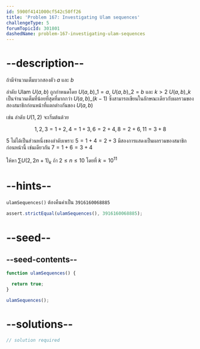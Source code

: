 ```yaml
---
id: 5900f4141000cf542c50ff26
title: 'Problem 167: Investigating Ulam sequences'
challengeType: 5
forumTopicId: 301801
dashedName: problem-167-investigating-ulam-sequences
---
```


# --description--

ถ้ามีจำนวนเต็มบวกสองตัว $a$ และ $b$ 

ลำดับ Ulam $U(a,b)$ ถูกกำหนดโดย ${U{(a,b)}\_1} = a$, ${U{(a, b)}\_2} = b$ และ $k > 2$ ${U{(a,b)}\_k}$ เป็นจำนวนเต็มที่น้อยที่สุดที่มากกว่า ${U{(a,b)}\_{ (k-1)}}$ ซึ่งสามารถเขียนในลักษณะเดียวกับผลรวมของสองสมาชิกก่อนหน้าที่แตกต่างกันของ $U(a,b)$

เช่น ลำดับ $U(1,2)$ จะเริ่มต้นด้วย

$$1, 2, 3 = 1 + 2, 4 = 1 + 3, 6 = 2 + 4, 8 = 2 + 6, 11 = 3 + 8$$

5 ไม่ได้เป็นส่วนหนึ่งของลำดับเพราะ $5 = 1 + 4 = 2 + 3$ มีสองการแสดงเป็นผลรวมของสมาชิกก่อนหน้านี้ เช่นเดียวกัน $7 = 1 + 6 = 3 + 4$

ให้หา $\sum {U(2, 2n + 1)_k}$ ถ้า $2 ≤ n ≤ 10$ โดยที่ $k = {10}^{11}$

# --hints--

`ulamSequences()` ต้องคืนค่าเป็น `3916160068885`

```js
assert.strictEqual(ulamSequences(), 3916160068885);
```

# --seed--

## --seed-contents--

```js
function ulamSequences() {

  return true;
}

ulamSequences();
```

# --solutions--

```js
// solution required
```
